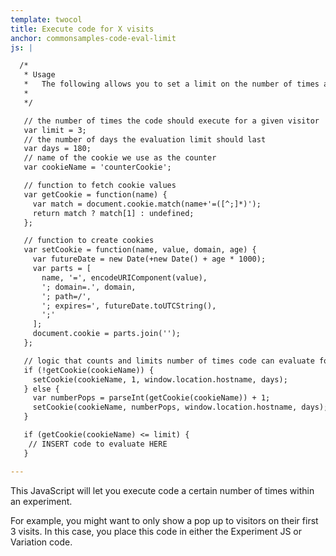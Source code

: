 ```yaml
---
template: twocol
title: Execute code for X visits
anchor: commonsamples-code-eval-limit
js: |

  /*
   * Usage
   *   The following allows you to set a limit on the number of times a code block will execute for any given visitor.  
   *
   */

   // the number of times the code should execute for a given visitor
   var limit = 3;
   // the number of days the evaluation limit should last
   var days = 180;
   // name of the cookie we use as the counter
   var cookieName = 'counterCookie';

   // function to fetch cookie values
   var getCookie = function(name) {
     var match = document.cookie.match(name+'=([^;]*)');
     return match ? match[1] : undefined;
   };

   // function to create cookies
   var setCookie = function(name, value, domain, age) {
     var futureDate = new Date(+new Date() + age * 1000);
     var parts = [
       name, '=', encodeURIComponent(value),
       '; domain=.', domain,
       '; path=/',
       '; expires=', futureDate.toUTCString(),
       ';'
     ];
     document.cookie = parts.join('');
   };

   // logic that counts and limits number of times code can evaluate for given visitor
   if (!getCookie(cookieName)) {
     setCookie(cookieName, 1, window.location.hostname, days);
   } else {
     var numberPops = parseInt(getCookie(cookieName)) + 1;
     setCookie(cookieName, numberPops, window.location.hostname, days);
   }

   if (getCookie(cookieName) <= limit) {
    // INSERT code to evaluate HERE
   }

---
```


This JavaScript will let you execute code a certain number of times within an experiment.  

For example, you might want to only show a pop up to visitors on their first 3 visits.  In this case, you place this code in either the Experiment JS or Variation code.
